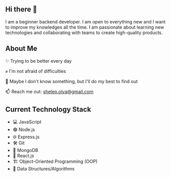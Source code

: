 ## Hi there 👋

I am a beginner backend developer. I am open to everything new and I want to improve my knowledges all the time. I am passionate about learning new technologies and collaborating with teams to create high-quality products.

## About Me

✨ Trying to be better every day

✊ I'm not afraid of difficulties

🔭 Maybe I don't know something, but I'll do my best to find out

📫 Reach me out: shelep.olya@gmail.com

## Current Technology Stack

- 💻 JavaScript
- 🟢 Node.js
- 🌐 Express.js
- 🛠️ Git
- 🍃 MongoDB
- 🔭 React.js
- 🏗️ Object-Oriented Programming (OOP)
- 🧠 Data Structures/Algorithms
